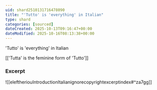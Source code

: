 ```yaml
---
uid: shard2510131716478090
title: "'Tutto' is 'everything' in Italian"
type: shard
categories: [sourced]
dateCreated: 2025-10-13T09:16:47+00:00
dateModified: 2025-10-16T08:13:38+00:00
---
```

'Tutto' is 'everything' in Italian

[['Tutta' is the feminine form of 'Tutto']] 
### Excerpt
![[eleftheriouIntroductionItalianignorecopyrightexcerptindex#^za7gg]]